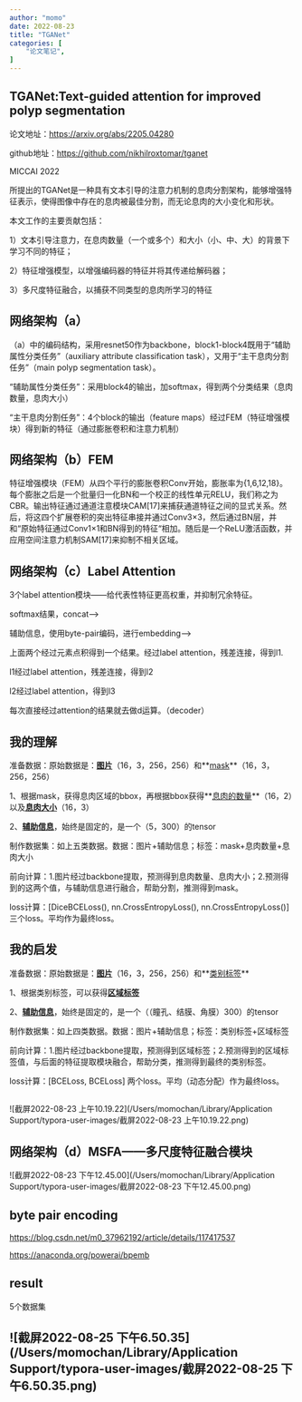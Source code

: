 ```yaml
---
author: "momo"
date: 2022-08-23
title: "TGANet"
categories: [
    "论文笔记",
]
---
```


## TGANet:Text-guided attention for improved polyp segmentation

论文地址：https://arxiv.org/abs/2205.04280

github地址：https://github.com/nikhilroxtomar/tganet

MICCAI 2022

所提出的TGANet是一种具有文本引导的注意力机制的息肉分割架构，能够增强特征表示，使得图像中存在的息肉被最佳分割，而无论息肉的大小变化和形状。

本文工作的主要贡献包括：

1）文本引导注意力，在息肉数量（一个或多个）和大小（小、中、大）的背景下学习不同的特征；

2）特征增强模型，以增强编码器的特征并将其传递给解码器；

3）多尺度特征融合，以捕获不同类型的息肉所学习的特征



## 网络架构（a）

（a）中的编码结构，采用resnet50作为backbone，block1-block4既用于“辅助属性分类任务”（auxiliary attribute classification task），又用于“主干息肉分割任务”（main polyp segmentation task）。

“辅助属性分类任务”：采用block4的输出，加softmax，得到两个分类结果（息肉数量，息肉大小）

“主干息肉分割任务”：4个block的输出（feature maps）经过FEM（特征增强模块）得到新的特征（通过膨胀卷积和注意力机制）



## 网络架构（b）FEM

特征增强模块（FEM）从四个平行的膨胀卷积Conv开始，膨胀率为{1,6,12,18}。每个膨胀之后是一个批量归一化BN和一个校正的线性单元RELU，我们称之为CBR。输出特征通过通道注意模块CAM[17]来捕获通道特征之间的显式关系。然后，将这四个扩展卷积的突出特征串接并通过Conv3×3，然后通过BN层，并和“原始特征通过Conv1×1和BN得到的特征“相加。随后是一个ReLU激活函数，并应用空间注意力机制SAM[17]来抑制不相关区域。



## 网络架构（c）Label Attention

3个label attention模块——给代表性特征更高权重，并抑制冗余特征。

softmax结果，concat——>

辅助信息，使用byte-pair编码，进行embedding——>

上面两个经过元素点积得到一个结果。经过label attention，残差连接，得到l1.

l1经过label attention，残差连接，得到l2

l2经过label attention，得到l3

每次直接经过attention的结果就去做d运算。（decoder）



## 我的理解

准备数据：原始数据是：**<u>图片</u>**（16，3，256，256）和**<u>mask</u>**（16，3，256，256）

1、根据mask，获得息肉区域的bbox，再根据bbox获得**<u>息肉的数量</u>**（16，2）以及<u>**息肉大小**</u>（16，3）

2、**<u>辅助信息</u>**，始终是固定的，是一个（5，300）的tensor

制作数据集：如上五类数据。数据：图片+辅助信息；标签：mask+息肉数量+息肉大小

前向计算：1.图片经过backbone提取，预测得到息肉数量、息肉大小；2.预测得到的这两个值，与辅助信息进行融合，帮助分割，推测得到mask。

loss计算：[DiceBCELoss(), nn.CrossEntropyLoss(), nn.CrossEntropyLoss()] 三个loss。平均作为最终loss。



## 我的启发

准备数据：原始数据是：**<u>图片</u>**（16，3，256，256）和**<u>类别标签</u>**

1、根据类别标签，可以获得<u>**区域标签**</u>

2、**<u>辅助信息</u>**，始终是固定的，是一个（（瞳孔、结膜、角膜）300）的tensor

制作数据集：如上四类数据。数据：图片+辅助信息；标签：类别标签+区域标签

前向计算：1.图片经过backbone提取，预测得到区域标签；2.预测得到的区域标签值，与后面的特征提取模块融合，帮助分类，推测得到最终的类别标签。

loss计算：[BCELoss, BCELoss] 两个loss。平均（动态分配）作为最终loss。

## 

![截屏2022-08-23 上午10.19.22](/Users/momochan/Library/Application Support/typora-user-images/截屏2022-08-23 上午10.19.22.png)



## 网络架构（d）MSFA——多尺度特征融合模块

![截屏2022-08-23 下午12.45.00](/Users/momochan/Library/Application Support/typora-user-images/截屏2022-08-23 下午12.45.00.png)

## byte pair encoding

https://blog.csdn.net/m0_37962192/article/details/117417537

https://anaconda.org/powerai/bpemb



## result

5个数据集

## ![截屏2022-08-25 下午6.50.35](/Users/momochan/Library/Application Support/typora-user-images/截屏2022-08-25 下午6.50.35.png)
